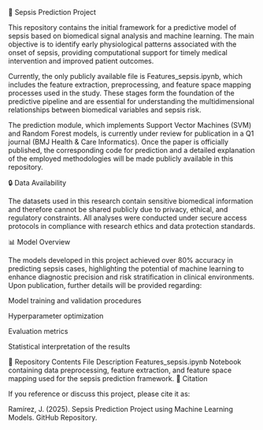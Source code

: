 🧠 Sepsis Prediction Project

This repository contains the initial framework for a predictive model of sepsis based on biomedical signal analysis and machine learning. The main objective is to identify early physiological patterns associated with the onset of sepsis, providing computational support for timely medical intervention and improved patient outcomes.

Currently, the only publicly available file is Features_sepsis.ipynb, which includes the feature extraction, preprocessing, and feature space mapping processes used in the study. These stages form the foundation of the predictive pipeline and are essential for understanding the multidimensional relationships between biomedical variables and sepsis risk.

The prediction module, which implements Support Vector Machines (SVM) and Random Forest models, is currently under review for publication in a Q1 journal (BMJ Health & Care Informatics). Once the paper is officially published, the corresponding code for prediction and a detailed explanation of the employed methodologies will be made publicly available in this repository.

🔒 Data Availability

The datasets used in this research contain sensitive biomedical information and therefore cannot be shared publicly due to privacy, ethical, and regulatory constraints. All analyses were conducted under secure access protocols in compliance with research ethics and data protection standards.

📊 Model Overview

The models developed in this project achieved over 80% accuracy in predicting sepsis cases, highlighting the potential of machine learning to enhance diagnostic precision and risk stratification in clinical environments.
Upon publication, further details will be provided regarding:

Model training and validation procedures

Hyperparameter optimization

Evaluation metrics

Statistical interpretation of the results

🧩 Repository Contents
File	Description
Features_sepsis.ipynb	Notebook containing data preprocessing, feature extraction, and feature space mapping used for the sepsis prediction framework.
📄 Citation

If you reference or discuss this project, please cite it as:

Ramírez, J. (2025). Sepsis Prediction Project using Machine Learning Models. GitHub Repository.
